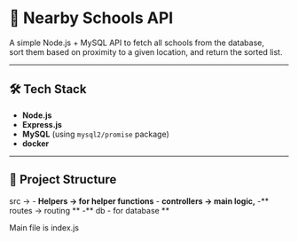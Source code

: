 # 📍 Nearby Schools API

A simple Node.js + MySQL API to fetch all schools from the database,  
sort them based on proximity to a given location, and return the sorted list.

---



## 🛠️ Tech Stack
- **Node.js**
- **Express.js**
- **MySQL** (using `mysql2/promise` package)
- **docker**

---

## 📂 Project Structure

src ->
    - **Helpers -> for helper functions**
    - **controllers -> main logic,**
    -** routes -> routing **
    -** db - for database **

Main file is index.js


